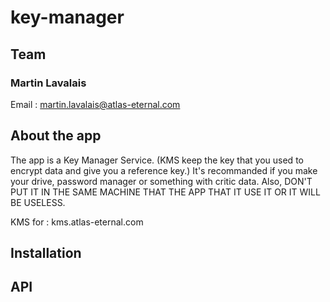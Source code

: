 # key-manager

## Team

### Martin Lavalais

Email : martin.lavalais@atlas-eternal.com

## About the app

The app is a Key Manager Service. (KMS keep the key that you used to encrypt data and give you a reference key.)
It's recommanded if you make your drive, password manager or something with critic data.
Also, DON'T PUT IT IN THE SAME MACHINE THAT THE APP THAT IT USE IT OR IT WILL BE USELESS.

KMS for : kms.atlas-eternal.com

## Installation



## API




